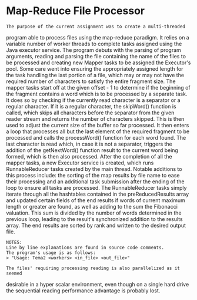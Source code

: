 # Map-Reduce File Processor

    The purpose of the current assignment was to create a multi-threaded
program able to process files using the map-reduce paradigm. It relies on
a variable number of worker threads to complete tasks assigned using the
Java executor service.
    The program debuts with the parsing of program arguments, reading and
parsing the file containing the name of the files to be processed and creating
new Mapper tasks to be assigned the Executor's pool. Some care went into
ensuring the appropriately assigned length for the task handling the last
portion of a file, which may or may not have the required number of characters
to satisfy the entire fragment size.
    The mapper tasks start off at the given offset - 1 to determine if the
beginning of the fragment contains a word which is to be processed by a
separate task. It does so by checking if the currently read character is
a separator or a regular character. If it is a regular character, the
skipWord() function is called, which skips all characters before the separator
from the given reader stream and returns the number of characters skipped.
This is then used to adjust the current size of the buffer so far processed.
    It then enters a loop that processes all but the last element of the
required fragment to be processed and calls the processWord() function for
each word found. The last character is read which, in case it is not a
separator, triggers the addition of the getNextWord() function result to
the current word being formed, which is then also processed.
    After the completion of all the mapper tasks, a new Executor service is
created, which runs RunnableReducer tasks created by the main thread.
Notable additions to this process include: the sorting of the map results by
file name to ease their processing and an additional task submission after the
ending of the loop to ensure all tasks are processed.
    The RunnableReducer tasks simply iterate through all the hashtables
contained in the preReducedResults array and updated certain fields of the
end results if words of current maximum length or greater are found, as well
as adding to the sum the Fibonacci valuation. This sum is divided by the
number of words determined in the previous loop, leading to the result's
synchronized addition to the results array.
    The end results are sorted by rank and written to the desired output file.

    NOTES:
    Line by line explanations are found in source code comments.
    The program's usage is as follows:
    > "Usage: Tema2 <workers> <in_file> <out_file>"

    The files' requiring processing reading is also parallelized as it seemed
desirable in a hyper scalar environment, even though on a single hard drive
the sequential reading performance advantage is probably lost.